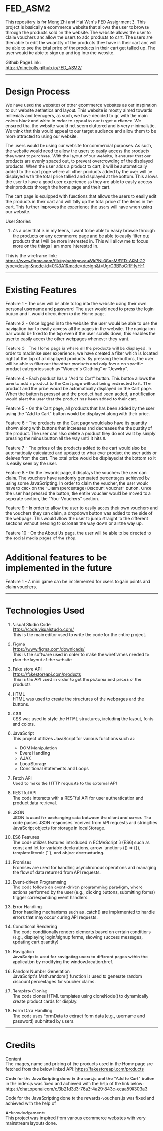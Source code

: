 # FED_ASM2
This repository is for Meng Zhi and Hai Wen's FED Assignment 2. This project is basically a ecommerce website that allows the user to browse through the products sold on the website. The website allows the user to claim vouchers and allow the users to add products to cart. The users are then able to edit the wuantity of the products they have in their cart and will be able to see the total price of the products in their cart get tallied up. The user would be able to sign up and log into the website. 

Github Page Link:<br>
https://ninetrolls.github.io/FED_ASM2/

<hr>

# Design Process
We have used the websites of other ecommerce websites as our inspiration to our website aethetics and layout. This website is mostly aimed towards millenials and teenagers, as such, we have decided to go with the main colors black and white in order to appeal to our target audience. We ensured that the website would not seem cluttered and is very minimalistic. We think that this would appeal to our target audience and allow them to be more attracted to using our website. 

The users would be using our website for commercial purposes. As such, the website would need to allow the users to easily access the products they want to purchase. With the layout of our website, it ensures that our products are evenly spaced out, to prevent overcrowding of the displayed products. When the user adds a product to cart, it will be automatically added to the cart page where all other products added by the user will be displayed with the total price tallied and displayed at the bottom. This allows the user to have a good user experience as they are able to easily access their products through the home page and their cart. 

The cart page is equipped with functions that allows the users to easily edit the products in their cart and will tally up the total price of the items in the cart. This further improves the experience the users will have when using our website. 

User Stories: 
1) As a user that is in my teens, I want to be able to easily browse through the products on any ecommerce page and be able to easily filter out products that I will be more interested in. This will allow me to focus more on the things I am more interested in.

This is the wireframe link:<br>
https://www.figma.com/file/pybchirpnycuWkPNk3SasM/FED-ASM-2?type=design&node-id=0%3A1&mode=design&t=UgrG3BPoCffFrlyH-1

<hr>

# Existing Features 
Feature 1 - The user will be able to log into the website using their own personal username and password. The user would need to press the login button and it would direct them to the Home page.

Feature 2 - Once logged in to the website, the user would be able to use the navigation bar to easily access all the pages in the website. The navigation bar would be fixed to the top even if the user scrolls down, this enables the user to easily acces the other webpages whenever they want.

Feature 3 - The Home page is where all the products will be displayed. In order to maximise user experience, we have created a filter which is located right at the top of all displayed products. By pressing the buttons, the user will be able to filter out the other products and only focus on specific product categories such as "Women's Clothing" or "Jewelry". 

Feature 4 - Each product has a "Add to Cart" button. This button allows the user to add a product to the Cart page without being redirected to it. The product and the price would be automatically displayed on the Cart page. When the button is pressed and the product had been added, a notification would alert the user that the product has been added to their cart. 

Feature 5 - On the Cart page, all products that has been added by the user using the "Add to Cart" button would be displayed along with their price. 

Feature 6 - The products on the Cart page would also have its quantity shown along with buttons that increases and decreases the the quatity of the product. The user can also delete a product they do not want by simply pressing the minus button all the way until it hits 0.

Feature 7 - The prices of the products added to the cart would also be automatically calculated and updated to what ever product the user adds or deletes from the cart. The total price would be displayed at the bottom so it is easily seen by the user. 

Feature 8 - On the rewards page, it displays the vouchers the user can claim. The vouchers have randomly generated percentages achieved by using some JavaScripting. In order to claim the voucher, the user would have to click on the "Claim (percentage) Discount Voucher" button. Once the user has pressed the button, the entire voucher would be moved to a seperate section, the "Your Vouchers" section. 

Feature 9 - In order to allow the user to easily acces their own vouchers and the vouchers they can claim, a dropdown button was added to the side of the webpage. This would allow the user to jump straight to the different sections without needing to scroll all the way down or all the way up.

Feature 10 - On the About Us page, the user will be able to be directed to the social media pages of the shop.


# Additional features to be implemented in the future
Feature 1 - A mini game can be implemented for users to gain points and claim vouchers.

<hr>

# Technologies Used
1) Visual Studio Code<br>
   https://code.visualstudio.com/<br>
   This is the main editor used to write the code for the entire project.
   
2) Figma<br>
   https://www.figma.com/downloads/<br>
   This is the software used in order to make the wireframes needed to plan the layout of the website.

3) Fake store API<br>
   https://fakestoreapi.com/products<br>
   This is the API used in order to get the pictures and prices of the products.

4) HTML<br>
   HTML was used to create the structures of the webpages and the buttons.
   
5) CSS<br>
   CSS was used to style the HTML structures, including the layout, fonts and colors.
   
6) JavaScript<br>
   This project utitlizes JavaScript for various functions such as:
   - DOM Manipulation
   - Event Handling
   - AJAX
   - LocalStorage
   - Conditional Statements and Loops

7) Fetch API<br>
   Used to make the HTTP requests to the external API

8) RESTful API<br>
   The code interacts with a RESTful API for user authentication and product data retrieval.

9) JSON<br>
   JSON is used for exchanging data between the client and server. The code parses JSON responses received from API requests and stringifies JavaScript objects for storage in localStorage.

10) ES6 Features<br>
    The code utilizes features introduced in ECMAScript 6 (ES6) such as const and let for variable declarations, arrow functions (() => {}), template literals (``), and object destructuring.

11) Promises<br>
    Promises are used for handling asynchronous operations and managing the flow of data returned from API requests.

12) Event-driven Programming<br>
    The code follows an event-driven programming paradigm, where actions performed by the user (e.g., clicking buttons, submitting forms) trigger corresponding event handlers.

13) Error Handling<br>
    Error handling mechanisms such as .catch() are implemented to handle errors that may occur during API requests.

14) Conditional Rendering<br>
    The code conditionally renders elements based on certain conditions (e.g., displaying login/signup forms, showing success messages, updating cart quantity).

15) Navigation<br>
    JavaScript is used for navigating users to different pages within the application by modifying the window.location.href.

16) Random Number Generation<br>
    JavaScript's Math.random() function is used to generate random discount percentages for voucher claims.

17) Template Cloning<br>
    The code clones HTML templates using cloneNode() to dynamically create product cards for display.

18) Form Data Handling<br>
    The code uses FormData to extract form data (e.g., username and password) submitted by users.

<hr>

# Credits 
Content
<br>
The images, name and pricing of the products used in the Home page are fetched from the below linked API:
https://fakestoreapi.com/products

Code for the JavaScripting done to the cart.js and the "Add to Cart" button in the index.js was fixed and achieved with the help of the link below:
https://chat.openai.com/c/3b21d3d3-76a2-4a29-843c-ecaa598303a3

Code for the JavaScripting done to the rewards-vouchers.js was fixed and achieved with the help of

Acknowledgements
<br>
This project was inspired from various ecommerce websites with very mainstream layouts done. 
